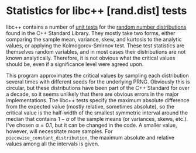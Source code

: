 # Statistics for libc++ [rand.dist] tests

libc++ contains a number of [unit tests](https://github.com/llvm/llvm-project/tree/main/libcxx/test/std/numerics/rand/rand.dist)
for the [random number distributions](https://eel.is/c++draft/rand.dist) found in the C++ Standard Library. They mostly
take two forms, either comparing the sample mean, variance, skew, and kurtosis to the analytic values, or applying the
Kolmogorov-Smirnov test. These test statistics are themselves random variables, and in most cases their distributions
are not known analytically. Therefore, it is not obvious what the critical values should be, even if a significance
level were agreed upon.

This program approximates the critical values by sampling each distribution several times with different seeds for the
underlying PRNG. Obviously this is circular, but these distributions have been part of the C++ Standard for over a
decade, so it seems unlikely that there are obvious errors in the major implementations. The libc++ tests specify the
maximum absolute difference from the expected value (mostly relative, sometimes absolute), so the critical value is the
half-width of the smallest symmetric interval around the median that contains $1-\alpha$ of the sample means (or
variances, skews, etc.). I've chosen $\alpha = 0.1$, but it can be changed in the code. A smaller value, however, will
necessitate more samples. For `piecewise_constant_distribution`, the maximum absolute and relative values among all the
intervals is given.
